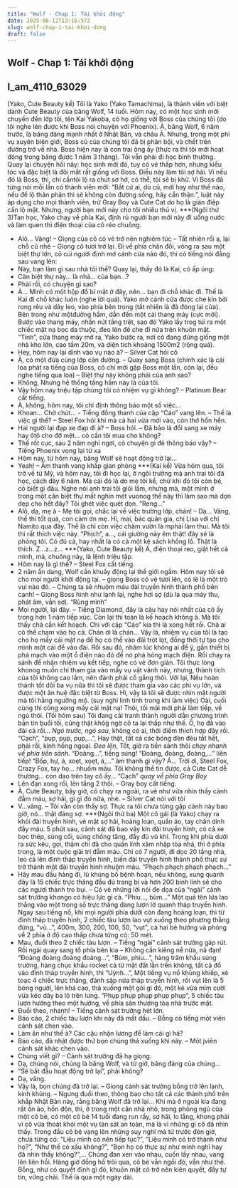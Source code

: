 ```yaml
---
title: "Wolf - Chap 1: Tái khởi động"
date: 2025-06-12T13:16:57Z
slug: wolf-chap-1-tai-khoi-dong
draft: false
---
```


## Wolf - Chap 1: Tái khởi động

## I_am_4110_63029

(Yako, Cute Beauty kể)
Tôi là Yako (Yako Tamachima), là thành viên với biệt danh Cute Beauty của băng Wolf, 14 tuổi. Hôm nay, có một học sinh mới chuyển đến lớp tôi, tên Kai Yakoba, có họ giống với Boss của chúng tôi (do tôi nghe lén được khi Boss nói chuyện với Phoenix). À, băng Wolf, 6 năm trước, là băng đảng mạnh nhất ở Nhật Bản, và châu Á. Nhưng, trong một phi vụ xuyên biên giới, Boss cũ của chúng tôi đã bị phản bội, và chết trên đường trở về nhà. Boss hiện nay là con trai ông ấy (thực ra thì tôi mới hoạt động trong băng được 1 năm 3 tháng). Tôi vẫn phải đi học bình thường. Quay lại chuyện hồi nãy: học sinh mới đó, tuy có vẻ thấp hơn, nhưng kiểu tóc và đặc biệt là đôi mắt rất giống với Boss. Điều này làm tôi sợ hãi. Vì nếu đó là Boss, thì, chỉ cầntôi lộ ra chút sơ hở, có thể, tôi sẽ bị khử. Vì Boss đã từng nói mỗi lần có thành viên mới: “Bất cứ ai, dù cũ, mới hay như thế nào, nếu để lộ thân phận thì sẽ không còn đường sống, hãy cẩn thận.”, luật này áp dụng cho mọi thành viên, trừ Gray Boy và Cute Cat do họ là gián điệp cần lộ mặt. Nhưng, người bạn mới này cho tôi nhiều thú vị.
***(Ngôi thứ 3)Tan học, Yako chạy về phía Kai, định rủ người bạn mới này đi uống nước và làm quen thì điện thoại của cô réo chuông.
- Alô… Vâng! – Giọng của cô có vẻ trở nên nghiêm túc – Tất nhiên rồi ạ, lại chỗ cũ nhé – Giọng cô tươi trở lại.
Đi về phía chân đồi, vòng ra sau một biệt thự lớn, cô cúi người định mở cánh cửa nào đó, thì có tiếng nói đằng sau vang lên:
- Này, bạn làm gì sau nhà tôi thế?
Quay lại, thấy đó là Kai, cô ấp úng:
- Căn biệt thự này… là nhà… của bạn…?
- Phải rồi, có chuyện gì sao?
- À… Mình có một hộp đồ bí mật ở đây, nên… bạn đi chỗ khác đi.
Thế là Kai đi chỗ khác luôn (nghe lời quá). Yako mở cánh cửa được che kín bởi rong rêu và dây leo, vào phía bên trong (tất nhiên là đã đóng lại cửa). Bên trong như mộtđường hầm, dẫn đến một cái thang máy (cực mới). Bước vào thang máy, nhấn nút tầng trệt, sao đó Yako lấy trog túi ra một chiếc mặt nạ bọc da thuộc, đeo lên đẻ che đi nửa trên khuôn mặt. “Tinh”, cửa thang máy mở ra, Yako bước ra, nơi cô đang đứng giống một nhà kho lớn, cao tầm 20m, và diện tích khoảng 1500m2 (rộng quá).
- Hey, hôm nay lại dính vào vụ nào à? – Silver Cat hỏi cô
- À, có một đứa cùng lớp cản đường. – Quay sang Boss (chính xác là cái loa phát ra tiếng của Boss, cô chỉ mới gặp Boss một lần, còn lại, đều nghe tiếng qua loa) – Biệt thự này không phải của anh sao?
- Không, Nhưng hệ thống tầng hầm này là của tôi.
- Vậy hôm nay triệu tập chúng tôi có nhiệm vụ gì không? – Platinum Bear cất tiếng.
- À, không, hôm nay, tôi chỉ định thông báo một số việc…
- Khoan… Chờ chút… - Tiếng đồng thanh của cặp “Cáo” vang lên. – Thế là việc gì thế? – Steel Fox hỏi khi mà cả hai vừa mới vào, còn thở hổn hển.
- Hai người lại đạp xe đạp đi à? – Boss hỏi. – Đã bảo là đổi sang xe máy hay ôtô cho đỡ mệt… có cần tôi mua cho không?
- Thế rốt cục, sau 2 năm nghỉ ngơi, có chuyện gì đẻ thông báo vậy? – Tiếng Phoenix vọng lại từ xa
- Hôm nay, từ hôm nay, băng Wolf sẽ hoạt động trở lại…
- Yeah! – Âm thanh vang khắp gian phòng
***(Kai kể)
Vừa hôm qua, tôi trở về từ Mỹ, và hôm nay, tôi đi học lại, ở ngôi trường mà anh trai tôi đã học, cách đây 6 năm. Mà cái đó là do mẹ tôi kể, chứ khi đó tôi còn bé, có biết gì đâu. Nghe nói anh trai tôi giỏi lắm, nhưng mà, một mình ở trong một căn biệt thự mất nghìn mét vuonog thế này thì làm sao mà dọn dẹp cho hết đây? Tôi ghét việc quét dọn. “Reng…”
- Alô, dạ, mẹ à - Mẹ tôi gọi, chắc lại về việc trường lớp, chán! – Dạ… Vâng, thế thì tốt quá, con cảm ơn mẹ.
Hì, mai, bác quản gia, chị Lisa với chị Namito qua đây. Thế là chỉ còn việc chăm vườn là mphải làm thui. Mà tôi thì rất thích việc này.
“Phịch”, a…, cái giường này êm thật! đây sẽ là phòng tôi. Có đủ cả, hay nhất là có cả một kệ sách khổng lồ. Thật là thích. Z…z…z…
***(Yako, Cute Beauty kể)
Á, điện thoại reo, giật hết cả mình, mà, chuông này, là lệnh triệu tập.
- Hôm nay là gì thế? – Steel Fox cất tiếng.
- 2 năm ẩn dang, Wolf cần khuấy động lại thế giới ngầm. Hôm nay tôi sẽ cho mọi người khởi động lại. – giọng Boss có vẻ tươi lên, có lẽ là một trò vui nào đó. – Chúng ta sẽ nhuộm máu đài truyền hình thành phố bên cạnh! – Giọng Boss hình như lạnh lại, nghe hơi sợ (dù la qua máy thu, phát âm, vẫn sợ). “Rùng mình”
- Mọi người, lại đây. – Tiếng Diamond, đây là câu hay nói nhất của cô ấy trong hơn 1 năm tiếp xúc. Còn lại thì toàn là kế hoạch không à. Mà tôi thấy chả cần kết hoạch. Chỉ với cặp “Cáo” kia thì là xong hết rồi. Chả ai có thể chạm vào họ cả. Chán ơi là chán…
Vậy là, nhiệm vụ của tôi là tạo cho họ mấy cái mặt nạ để họ có thể vào đâì trót lọt, đồng thời tự tạo cho mình một cái để vào đài. Rồi sau đó, nhâm lúc không ai để ý, gắn thiết bị phá mạch vào một ổ điện nào đó để nó phá hỏng mạch điện. Rồi chạy ra sảnh để nhận nhiệm vụ kết tiếp, nghe có vẻ đơn giản. Tôi thực lòng khonog muốn chỉ tham gia vào mấy vụ vặt vãnh này, nhưng, thành tích của tôi không cao lắm, nên đành phải cố gắng thôi. Với lại, Nếu hoàn thành tốt dôi ba vụ nữa thì tôi sẽ được tham gia vào các phi vụ lớn, và được một ân huệ đặc biệt từ Boss. Hì, vậy là tôi sẽ được nhìn mặt người mà tôi hằng ngưỡng mộ. (suy nghĩ linh tinh trong khi làm việc)
Oài, cuối cùng thì cũng xong mấy cái mặt nạ! Thôi, tối mài mới phải làm tiếp, về ngủ thôi.
(Tối hôm sau)
Tôi đang cải tranh thành người dẫn chương trình bản tin buổi tối, cũng thật khôg ngờ cô ta lại thấp như thế. Ồ, họ đã vào đài cả rồi… *Ngó trước, ngó sau*, không có ai, thời điểm thích hợp đây rồi. “Cạch”, “pụp, pụp, pụp,…”, Hay thật, tất cả các bóng đèn đèu tắt hết, phải rồi, kính hồng ngoại. *Đeo lên*, Tốt, giờ ra tiền sảnh thôi *chạy nhanh về phía tiền sảnh*. “Đoàng…”, tiếng súng! “Đoàng, đoàng, đoàng,…” liên tiếp! “Bốp, hự, á, xoẹt, xoẹt, á,…” âm thanh gì vậy? Á… Trời ơi, Steel Fox, Crazy Fox, tay họ… nhuốm máu. Tôi không thể tin được, cả Cute Cat dễ thương… con dao trên tay cô ấy… “Cạch” *quay về phía Gray Boy*
- Lên đạn xong rồi, lên tầng 2 thôi. – Gray boy cất tiếng.
- À, Cute Beauty, bậy giờ, cô chạy ra ngoài, ra vẻ như vừa nhìn thấy cảnh đẫm máu, sợ hãi, gì gì đó nữa, nhé. – Silver Cat nói với tôi
- V…vâng. – Tôi vẫn còn thấy sợ. Thực ra tôi chưa từng gặp cảnh này bao giờ, nó… thật đáng sợ.
***(Ngôi thứ ba)
Một cô gái (là Yako) chạy ra khỏi đài truyền hình, vẻ mặt sợ hãi, hoảng loạn, quần áo, tay chân dính đầy máu. 5 phút sau, cảnh sát đã bao vây kín đài truyền hình, có cả xe bọc thép, súng cối, súng chống tăng, đầy đủ vũ khí. Trong khi phía dưới ra sức kêu, gọi, thậm chí đã cho quân lính xâm nhập tòa nhà, thì ở phía trong, là một cuộc giải trí đẫm máu. Chỉ có 7 người, đi dọc 20 tầng nhà, leo cả lên đỉnh tháp truyền hình, biến đài truyền hình thành phố thực sự trở thành một đài truyền hình nhuộm máu. “Phạch phạch phạch phạch…”
- Hãy mau đầu hàng đi, lũ khủng bố bệnh hoạn, nếu không, xung quanh đây là 15 chiếc trực thăng đầu đủ trang bị và hơn 200 binh lính sẽ cho các ngươi thành tro bụi. – Có vẻ những lời nói đe dọa của “ngài” cảnh sát trưởng khongo có hiệu lực gì cả.
“Phiu…, bùm…” Một quả tên lửa lao thẳng vào một trong số trực thăng đang lượn lờ quanh tháp truyền hình. Ngay sau tiếng nổ, khi mọi người phía dưới còn đang hoảng loạn, thì từ đỉnh tháp truyền hình, 2 chiếc tàu lượn lao vụt xuống theo phương thẳng đứng, “vù…”, 400m, 300, 200, 100, 50, “vụt”, cả hai bẻ hướng và phóng về 2 phía ở độ cao thấp chưa từng có: 50 mét.
- Mau, đuổi theo 2 chiếc tàu lượn. – Tiếng “ngài” cảnh sát trưởng gáp rút. Rồi ngài quay sang tổ phía bên kia – Không cần kiêng nể nữa, nã đạn!
“Đoàng đoàng đoàng đoàng…”, “Bùm, phiu…”, hàng trăm khẩu súng trường, hàng chục khẩu rocket cả từ mặt đất lẫn trên không, tất cả đổ vào đỉnh tháp truyền hình, thì “Uỳnh…”, Một tiếng vụ nổ khủng khiếp, xé toạc 4 chiếc trực thăng, đánh sập nửa tháp truyền hình, rồi vụt lên là 5 bóng người, lên khá cao, thả xuống một gói gì đó, một kẻ vừa mỉm cười vừa kéo dây ba lô trên lưng. “Phụp phụp phụp phụp phụp”, 5 chiếc tàu lượn hướng theo một hướng, về phía sân thượng tòa nhà trước mặt.
- Đuổi theo, nhanh! – Tiếng cảnh sát trưởng hét lớn.
- Báo cáo, 2 chiếc tàu lượn khi nãy đã mất dấu. – Bỗng có tiếng một viên cảnh sát chen vào.
- Làm ăn như thế à? Các cậu nhận lương để làm cái gì hả?
- Báo cáo, đã nhặt được thứ bọn chúng thả xuống khi nãy. – Môt jviên cảnh sát khác chen vào.
- Chúng viết gì? – Cảnh sát trưởng đã hạ giọng.
- Dạ, chúng nói, chúng là băng Wolf, và từ giờ, băng đảng của chúng…
- “Sẽ bắt đầu hoạt động trở lại”, phải không?
- Dạ, vâng.
- Vậy là, bọn chúng đã trở lại. – Giọng cảnh sát trưởng bỗng trở lên lạnh, kinh khủng. – Ngưng đuổi theo, thông bao cho tất cả các thành phố trên khắp Nhật Bản này, rằng băng Wolf đã trở lại…
Khi mà ở ngoài kia đang rất ồn ào, hỗn độn, thì, ở trong một căn nhà nhỏ, trong phòng ngủ của một cô bé, có một cô bé 14 tuổi đang run rẩy, sợ hãi, lo lắng, khong phải vì cô vừa thoát khỏi một vụ tàn sát an toàn, mà là vì những gì cô đã nhìn thấy. Trong đầu cô bé vang lên những suy nghĩ mà từ trước đén giờ, chưa từng có: “Liệu mình có nên tiếp tục?”, “Liệu mình có trở thành như họ?”, “Như thế có xấu không?”, “Bọn họ có thực sự như mình nghĩ hay đã nhìn thấy không?”,… Chúng đan xen vào nhau, cuốn lấy nhau, vang lên liên hồi. Hàng giờ đồng hồ trôi qua, cô bé vẫn ngồi đó, vẫn như thế. Bỗng, như có quyết định gì đó, khuôn mặt cô trở nên kiên quyết, đầy tự tin, vững chãi.
Thế là qua một ngày dài.